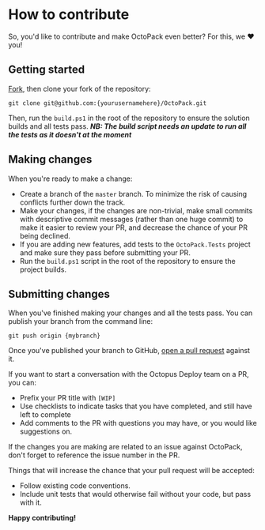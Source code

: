 # How to contribute
So, you'd like to contribute and make OctoPack even better? For this, we :heart: you!

## Getting started

[Fork](https://help.github.com/articles/fork-a-repo), then clone your fork of the repository:

`git clone git@github.com:{yourusernamehere}/OctoPack.git`

Then, run the `build.ps1` in the root of the repository to ensure the solution builds and all tests pass. 
_**NB: The build script needs an update to run all the tests as it doesn't at the moment**_

## Making changes

When you're ready to make a change:
 - Create a branch of the `master` branch. To minimize the risk of causing conflicts further down the track.
 - Make your changes, if the changes are non-trivial, make small commits with descriptive commit messages (rather than one huge commit) to make it easier to review your PR, and decrease the chance of your PR being declined.
 - If you are adding new features, add tests to the `OctoPack.Tests` project and make sure they pass before submitting your PR.
 - Run the `build.ps1` script in the root of the repository to ensure the project builds. 
 
## Submitting changes
When you've finished making your changes and all the tests pass. You can publish your branch from the command line:

`git push origin {mybranch}`

Once you've published your branch to GitHub, [open a pull request](https://help.github.com/articles/using-pull-requests) against it.

If you want to start a conversation with the Octopus Deploy team on a PR, you can:
 - Prefix your PR title with `[WIP]`
 - Use checklists to indicate tasks that you have completed, and still have left to complete
 - Add comments to the PR with questions you may have, or you would like suggestions on.

If the changes you are making are related to an issue against OctoPack, don't forget to reference the issue number in the PR.

Things that will increase the chance that your pull request will be accepted:
- Follow existing code conventions.
- Include unit tests that would otherwise fail without your code, but pass with it.

**Happy contributing!**
